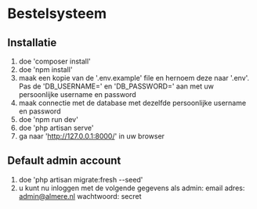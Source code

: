# Bestelsysteem

## Installatie
1. doe 'composer install'
2. doe 'npm install'
3. maak een kopie van de '.env.example' file en hernoem deze naar '.env'. Pas de 'DB_USERNAME=' en 'DB_PASSWORD=' aan met
   uw persoonlijke username en password
4. maak connectie met de database met dezelfde persoonlijke username en password
5. doe 'npm run dev'
6. doe 'php artisan serve'
7. ga naar 'http://127.0.0.1:8000/' in uw browser

## Default admin account
1. doe 'php artisan migrate:fresh --seed'
2. u kunt nu inloggen met de volgende gegevens als admin:
   email adres: admin@almere.nl
   wachtwoord: secret
